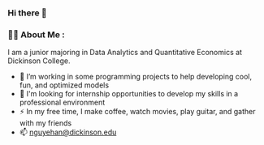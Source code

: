 ### Hi there 👋

### :woman_technologist: About Me :
I am a junior majoring in Data Analytics and Quantitative Economics at Dickinson College.
- :telescope: I’m working in some programming projects to help developing cool, fun, and optimized models
- :seedling: I'm looking for internship opportunities to develop my skills in a professional environment
- :zap: In my free time, I make coffee, watch movies, play guitar, and gather with my friends
- :mailbox: nguyehan@dickinson.edu


<!--
**ghna17/ghna17** is a ✨ _special_ ✨ repository because its `README.md` (this file) appears on your GitHub profile.

Here are some ideas to get you started:

- 🔭 I’m currently working on ...
- 🌱 I’m currently learning ...
- 👯 I’m looking to collaborate on ...
- 🤔 I’m looking for help with ...
- 💬 Ask me about ...
- 📫 How to reach me: ...
- 😄 Pronouns: ...
- ⚡ Fun fact: ...
-->
